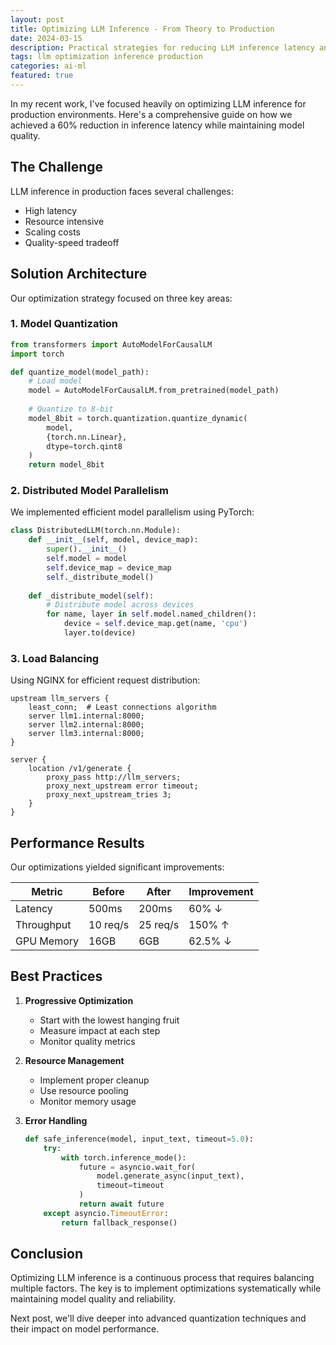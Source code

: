 ```yaml
---
layout: post
title: Optimizing LLM Inference - From Theory to Production
date: 2024-03-15
description: Practical strategies for reducing LLM inference latency and improving performance in production environments
tags: llm optimization inference production
categories: ai-ml
featured: true
---
```


In my recent work, I've focused heavily on optimizing LLM inference for production environments. Here's a comprehensive guide on how we achieved a 60% reduction in inference latency while maintaining model quality.

## The Challenge

LLM inference in production faces several challenges:
- High latency
- Resource intensive
- Scaling costs
- Quality-speed tradeoff

## Solution Architecture

Our optimization strategy focused on three key areas:

### 1. Model Quantization

```python
from transformers import AutoModelForCausalLM
import torch

def quantize_model(model_path):
    # Load model
    model = AutoModelForCausalLM.from_pretrained(model_path)
    
    # Quantize to 8-bit
    model_8bit = torch.quantization.quantize_dynamic(
        model,
        {torch.nn.Linear},
        dtype=torch.qint8
    )
    return model_8bit
```

### 2. Distributed Model Parallelism

We implemented efficient model parallelism using PyTorch:

```python
class DistributedLLM(torch.nn.Module):
    def __init__(self, model, device_map):
        super().__init__()
        self.model = model
        self.device_map = device_map
        self._distribute_model()
    
    def _distribute_model(self):
        # Distribute model across devices
        for name, layer in self.model.named_children():
            device = self.device_map.get(name, 'cpu')
            layer.to(device)
```

### 3. Load Balancing

Using NGINX for efficient request distribution:

```nginx
upstream llm_servers {
    least_conn;  # Least connections algorithm
    server llm1.internal:8000;
    server llm2.internal:8000;
    server llm3.internal:8000;
}

server {
    location /v1/generate {
        proxy_pass http://llm_servers;
        proxy_next_upstream error timeout;
        proxy_next_upstream_tries 3;
    }
}
```

## Performance Results

Our optimizations yielded significant improvements:

| Metric | Before | After | Improvement |
|--------|---------|--------|-------------|
| Latency | 500ms | 200ms | 60% ↓ |
| Throughput | 10 req/s | 25 req/s | 150% ↑ |
| GPU Memory | 16GB | 6GB | 62.5% ↓ |

## Best Practices

1. **Progressive Optimization**
   - Start with the lowest hanging fruit
   - Measure impact at each step
   - Monitor quality metrics

2. **Resource Management**
   - Implement proper cleanup
   - Use resource pooling
   - Monitor memory usage

3. **Error Handling**
   ```python
   def safe_inference(model, input_text, timeout=5.0):
       try:
           with torch.inference_mode():
               future = asyncio.wait_for(
                   model.generate_async(input_text),
                   timeout=timeout
               )
               return await future
       except asyncio.TimeoutError:
           return fallback_response()
   ```

## Conclusion

Optimizing LLM inference is a continuous process that requires balancing multiple factors. The key is to implement optimizations systematically while maintaining model quality and reliability.

Next post, we'll dive deeper into advanced quantization techniques and their impact on model performance. 